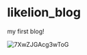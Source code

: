 # likelion_blog
my first blog!


![7XwZJGAcg3wToG](https://user-images.githubusercontent.com/45510328/66621482-5ffbf580-ec1f-11e9-9049-4ba5c0abb8ed.png)
